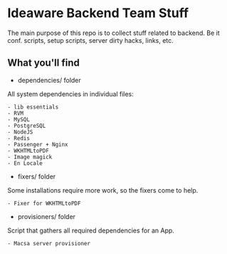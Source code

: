 # Ideaware Backend Team Stuff

The main purpose of this repo is to collect stuff related to backend. Be it conf. scripts, setup scripts, server dirty hacks, links, etc.

## What you'll find

- dependencies/ folder

All system dependencies in individual files:

	- lib essentials
	- RVM
	- MySQL
	- PostgreSQL
	- NodeJS
	- Redis
	- Passenger + Nginx
	- WKHTMLtoPDF
	- Image magick
	- En Locale

- fixers/ folder

Some installations require more work, so the fixers come to help.

	- Fixer for WKHTMLtoPDF

- provisioners/ folder

Script that gathers all required dependencies for an App.

	- Macsa server provisioner